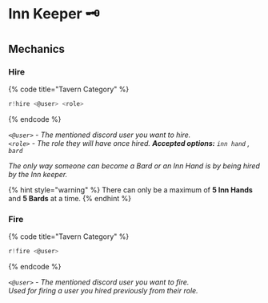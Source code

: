 # Inn Keeper 🗝️

## Mechanics

### Hire

{% code title="Tavern Category" %}
```javascript
r!hire <@user> <role>
```
{% endcode %}

_`<@user>` - The mentioned discord user you want to hire.  
`<role>` - The role they will have once hired. **Accepted options:** `inn hand` , `bard`_

_The only way someone can become a Bard or an Inn Hand is by being hired by the Inn keeper._

{% hint style="warning" %}
There can only be a maximum of **5 Inn Hands** and **5 Bards** at a time.
{% endhint %}

### Fire

{% code title="Tavern Category" %}
```javascript
r!fire <@user>
```
{% endcode %}

_`<@user>` - The mentioned discord user you want to fire.  
Used for firing a user you hired previously from their role._

